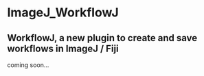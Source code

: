 # ImageJ_WorkflowJ

WorkflowJ, a new plugin to create and save workflows in ImageJ / Fiji
---
coming soon...
